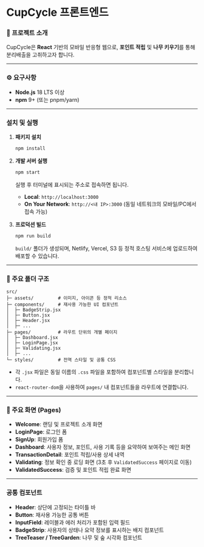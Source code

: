 # CupCycle 프론트엔드

### 🌳 프로젝트 소개

CupCycle은 **React** 기반의 모바일 반응형 웹으로, **포인트 적립** 및 **나무 키우기**를 통해 분리배출을 고취하고자 합니다.

---

### ⚙️ 요구사항

- **Node.js** 18 LTS 이상
- **npm** 9+ (또는 pnpm/yarn)

---

### 설치 및 실행

1. **패키지 설치**
   ```bash
   npm install
   ```

2. **개발 서버 실행**

   ```bash
   npm start
   ```

   실행 후 터미널에 표시되는 주소로 접속하면 됩니다.

   - **Local**: `http://localhost:3000`
   - **On Your Network**: `http://<내 IP>:3000` (동일 네트워크의 모바일/PC에서 접속 가능)

3. **프로덕션 빌드**

   ```bash
   npm run build
   ```

   `build/` 폴더가 생성되며, Netlify, Vercel, S3 등 정적 호스팅 서비스에 업로드하여 배포할 수 있습니다.

---

### 📂 주요 폴더 구조

```
src/
├─ assets/         # 이미지, 아이콘 등 정적 리소스
├─ components/     # 재사용 가능한 UI 컴포넌트
│  ├─ BadgeStrip.jsx
│  ├─ Button.jsx
│  ├─ Header.jsx
│  ├─ ...
├─ pages/          # 라우트 단위의 개별 페이지
│  ├─ Dashboard.jsx
│  ├─ LoginPage.jsx
│  ├─ Validating.jsx
│  ├─ ...
└─ styles/         # 전역 스타일 및 공통 CSS
```

- 각 `.jsx` 파일은 동일 이름의 `.css` 파일을 포함하여 컴포넌트별 스타일을 분리합니다.
- `react-router-dom`을 사용하여 `pages/` 내 컴포넌트들을 라우트에 연결합니다.

---

### 📄 주요 화면 (Pages)

- **Welcome**: 랜딩 및 프로젝트 소개 화면
- **LoginPage**: 로그인 폼
- **SignUp**: 회원가입 폼
- **Dashboard**: 사용자 정보, 포인트, 사용 기록 등을 요약하여 보여주는 메인 화면
- **TransactionDetail**: 포인트 적립/사용 상세 내역
- **Validating**: 정보 확인 중 로딩 화면 (3초 후 `ValidatedSuccess` 페이지로 이동)
- **ValidatedSuccess**: 검증 및 포인트 적립 완료 화면

---

### 공통 컴포넌트

- **Header**: 상단에 고정되는 타이틀 바
- **Button**: 재사용 가능한 공통 버튼
- **InputField**: 레이블과 에러 처리가 포함된 입력 필드
- **BadgeStrip**: 사용자의 상태나 요약 정보를 표시하는 배지 컴포넌트
- **TreeTeaser / TreeGarden**: 나무 및 숲 시각화 컴포넌트
